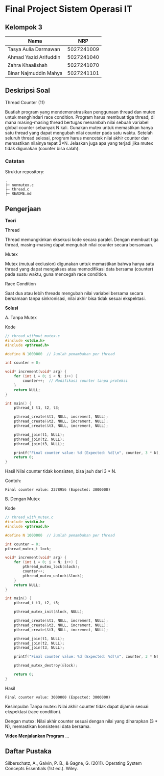 # Final Project Sistem Operasi IT
## Kelompok 3

| Nama                  | NRP        |
| --------------------- | ---------- |
| Tasya Aulia Darmawan  | 5027241009 |
| Ahmad Yazid Arifuddin | 5027241040 |
| Zahra Khaalishah      | 5027241070 | 
| Binar Najmuddin Mahya | 5027241101 |

## Deskripsi Soal
Thread Counter (11)

Buatlah program yang mendemonstrasikan penggunaan thread dan mutex untuk menghindari race condition. Program harus membuat tiga thread, di mana masing-masing thread bertugas menambah nilai sebuah variabel global counter sebanyak N kali. Gunakan mutex untuk memastikan hanya satu thread yang dapat mengubah nilai counter pada satu waktu. Setelah seluruh thread selesai, program harus mencetak nilai akhir counter dan memastikan nilainya tepat 3×N. Jelaskan juga apa yang terjadi jika mutex tidak digunakan (counter bisa salah).

### Catatan
Struktur repository:

```
.
├─ nonmutex.c
├─ thread.c
├─ README.md

```

## Pengerjaan
**Teori**

Thread

Thread memungkinkan eksekusi kode secara paralel. Dengan membuat tiga thread, masing-masing dapat mengubah nilai counter secara bersamaan.

Mutex

Mutex (mutual exclusion) digunakan untuk memastikan bahwa hanya satu thread yang dapat mengakses atau memodifikasi data bersama (counter) pada suatu waktu, guna mencegah race condition.

Race Condition

Saat dua atau lebih threads mengubah nilai variabel bersama secara bersamaan tanpa sinkronisasi, nilai akhir bisa tidak sesuai ekspektasi.


**Solusi**

A. Tanpa Mutex

Kode
```c
// thread_without_mutex.c
#include <stdio.h>
#include <pthread.h>

#define N 1000000  // Jumlah penambahan per thread

int counter = 0;

void* increment(void* arg) {
    for (int i = 0; i < N; i++) {
        counter++;  // Modifikasi counter tanpa proteksi
    }
    return NULL;
}

int main() {
    pthread_t t1, t2, t3;

    pthread_create(&t1, NULL, increment, NULL);
    pthread_create(&t2, NULL, increment, NULL);
    pthread_create(&t3, NULL, increment, NULL);

    pthread_join(t1, NULL);
    pthread_join(t2, NULL);
    pthread_join(t3, NULL);

    printf("Final counter value: %d (Expected: %d)\n", counter, 3 * N);
    return 0;
}
```

Hasil
Nilai counter tidak konsisten, bisa jauh dari 3 * N.

Contoh:
```
Final counter value: 2378956 (Expected: 3000000)
```

B. Dengan Mutex

Kode
```c
// thread_with_mutex.c
#include <stdio.h>
#include <pthread.h>

#define N 1000000  // Jumlah penambahan per thread

int counter = 0;
pthread_mutex_t lock;

void* increment(void* arg) {
    for (int i = 0; i < N; i++) {
        pthread_mutex_lock(&lock);
        counter++;
        pthread_mutex_unlock(&lock);
    }
    return NULL;
}

int main() {
    pthread_t t1, t2, t3;

    pthread_mutex_init(&lock, NULL);

    pthread_create(&t1, NULL, increment, NULL);
    pthread_create(&t2, NULL, increment, NULL);
    pthread_create(&t3, NULL, increment, NULL);

    pthread_join(t1, NULL);
    pthread_join(t2, NULL);
    pthread_join(t3, NULL);

    printf("Final counter value: %d (Expected: %d)\n", counter, 3 * N);

    pthread_mutex_destroy(&lock);

    return 0;
}
```

Hasil
```
Final counter value: 3000000 (Expected: 3000000)
```

Kesimpulan
Tanpa mutex: Nilai akhir counter tidak dapat dijamin sesuai ekspektasi (race condition).

Dengan mutex: Nilai akhir counter sesuai dengan nilai yang diharapkan (3 * N), memastikan konsistensi data bersama.

**Video Menjalankan Program**
...

## Daftar Pustaka

Silberschatz, A., Galvin, P. B., & Gagne, G. (2011). Operating System Concepts Essentials (1st ed.). Wiley.

